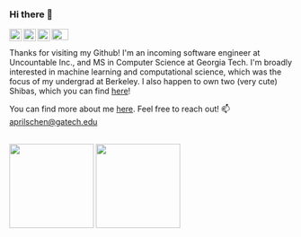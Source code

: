 ### Hi there 👋
<a href="https://www.linkedin.com/in/schen15/">
  <img align="left" alt="Linkedin" width="22px" src="https://raw.githubusercontent.com/hussainweb/hussainweb/main/icons/linkedin.png" />
</a>

<a href="https://www.instagram.com/schen615/">
  <img align="left" alt="Instagram" width="22px" src="https://raw.githubusercontent.com/hussainweb/hussainweb/main/icons/instagram.png" />
</a>

<a href="https://www.youtube.com/channel/UCAdBU-8zvj-W6T5hzwg3VrA">
  <img align="left" alt="Youtube" width="22px" src="https://raw.githubusercontent.com/hussainweb/hussainweb/main/icons/youtube.png" />
</a>

<img src="https://user-images.githubusercontent.com/106645644/219537919-87e27780-4865-4c1d-9b0b-56a972d28e2b.gif" width="30vw" height="20vh"/>

<br/>

Thanks for visiting my Github! I'm an incoming software engineer at Uncountable Inc., and MS in Computer Science at Georgia Tech. I'm broadly interested in machine learning and computational science, which was the focus of my undergrad at Berkeley. I also happen to own two (very cute) Shibas, which you can find [here](https://www.instagram.com/inothedoggo/)!

You can find more about me [here](https://www.aprilschen.com/). Feel free to reach out!
📫 aprilschen@gatech.edu

<br/>
<div>
  <img src="https://github-readme-stats.vercel.app/api?username=aprilschen&count_private=true&show_icons=true" height="150dp"/>
  <img src="https://github-readme-stats.vercel.app/api/top-langs/?username=aprilschen&layout=compact&hide_progress=true" height="150dp" />
</div>
